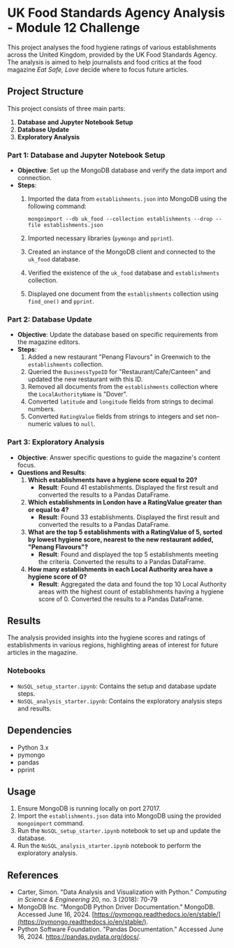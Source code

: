# UK Food Standards Agency Analysis - Module 12 Challenge

This project analyses the food hygiene ratings of various establishments across the United Kingdom, provided by the UK Food Standards Agency. The analysis is aimed to help journalists and food critics at the food magazine  _Eat Safe, Love_  decide where to focus future articles.

## Project Structure

This project consists of three main parts:

1.  **Database and Jupyter Notebook Setup**
2.  **Database Update**
3.  **Exploratory Analysis**

### Part 1: Database and Jupyter Notebook Setup

-   **Objective**: Set up the MongoDB database and verify the data import and connection.
-   **Steps**:
    1.  Imported the data from  `establishments.json`  into MongoDB using the following command:
        
        `mongoimport --db uk_food --collection establishments --drop --file establishments.json` 
        
    2.  Imported necessary libraries (`pymongo`  and  `pprint`).
    3.  Created an instance of the MongoDB client and connected to the  `uk_food`  database.
    4.  Verified the existence of the  `uk_food`  database and  `establishments`  collection.
    5.  Displayed one document from the  `establishments`  collection using  `find_one()`  and  `pprint`.

### Part 2: Database Update

-   **Objective**: Update the database based on specific requirements from the magazine editors.
-   **Steps**:
    1.  Added a new restaurant "Penang Flavours" in Greenwich to the  `establishments`  collection.
    2.  Queried the  `BusinessTypeID`  for "Restaurant/Cafe/Canteen" and updated the new restaurant with this ID.
    3.  Removed all documents from the  `establishments`  collection where the  `LocalAuthorityName`  is "Dover".
    4.  Converted  `latitude`  and  `longitude`  fields from strings to decimal numbers.
    5.  Converted  `RatingValue`  fields from strings to integers and set non-numeric values to  `null`.

### Part 3: Exploratory Analysis

-   **Objective**: Answer specific questions to guide the magazine's content focus.
-   **Questions and Results**:
    1.  **Which establishments have a hygiene score equal to 20?**
        -   **Result**: Found 41 establishments. Displayed the first result and converted the results to a Pandas DataFrame.
    2.  **Which establishments in London have a RatingValue greater than or equal to 4?**
        -   **Result**: Found 33 establishments. Displayed the first result and converted the results to a Pandas DataFrame.
    3.  **What are the top 5 establishments with a RatingValue of 5, sorted by lowest hygiene score, nearest to the new restaurant added, "Penang Flavours"?**
        -   **Result**: Found and displayed the top 5 establishments meeting the criteria. Converted the results to a Pandas DataFrame.
    4.  **How many establishments in each Local Authority area have a hygiene score of 0?**
        -   **Result**: Aggregated the data and found the top 10 Local Authority areas with the highest count of establishments having a hygiene score of 0. Converted the results to a Pandas DataFrame.

## Results

The analysis provided insights into the hygiene scores and ratings of establishments in various regions, highlighting areas of interest for future articles in the magazine.

### Notebooks

-   `NoSQL_setup_starter.ipynb`: Contains the setup and database update steps.
-   `NoSQL_analysis_starter.ipynb`: Contains the exploratory analysis steps and results.

## Dependencies

-   Python 3.x
-   pymongo
-   pandas
-   pprint

## Usage

1.  Ensure MongoDB is running locally on port 27017.
2.  Import the  `establishments.json`  data into MongoDB using the provided  `mongoimport`  command.
3.  Run the  `NoSQL_setup_starter.ipynb`  notebook to set up and update the database.
4.  Run the  `NoSQL_analysis_starter.ipynb`  notebook to perform the exploratory analysis.

## References
- Carter, Simon. "Data Analysis and Visualization with Python." _Computing in Science & Engineering_ 20, no. 3 (2018): 70-79
-  MongoDB Inc. "MongoDB Python Driver Documentation." MongoDB. Accessed June 16, 2024.  [https://pymongo.readthedocs.io/en/stable/](https://pymongo.readthedocs.io/en/stable/).
-   Python Software Foundation. "Pandas Documentation." Accessed June 16, 2024.  https://pandas.pydata.org/docs/.
